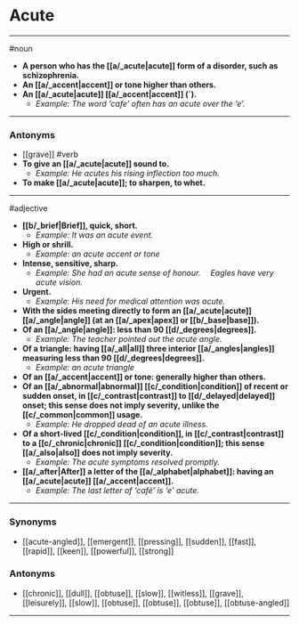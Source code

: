 # Acute
---
#noun
- **A person who has the [[a/_acute|acute]] form of a disorder, such as schizophrenia.**
- **An [[a/_accent|accent]] or tone higher than others.**
- **An [[a/_acute|acute]] [[a/_accent|accent]] (´).**
	- _Example: The word ‘cafe’ often has an acute over the ‘e’._
---
### Antonyms
- [[grave]]
#verb
- **To give an [[a/_acute|acute]] sound to.**
	- _Example: He acutes his rising inflection too much._
- **To make [[a/_acute|acute]]; to sharpen, to whet.**
---
#adjective
- **[[b/_brief|Brief]], quick, short.**
	- _Example: It was an acute event._
- **High or shrill.**
	- _Example: an acute accent or tone_
- **Intense, sensitive, sharp.**
	- _Example: She had an acute sense of honour.  Eagles have very acute vision._
- **Urgent.**
	- _Example: His need for medical attention was acute._
- **With the sides meeting directly to form an [[a/_acute|acute]] [[a/_angle|angle]] (at an [[a/_apex|apex]] or [[b/_base|base]]).**
- **Of an [[a/_angle|angle]]: less than 90 [[d/_degrees|degrees]].**
	- _Example: The teacher pointed out the acute angle._
- **Of a triangle: having [[a/_all|all]] three interior [[a/_angles|angles]] measuring less than 90 [[d/_degrees|degrees]].**
	- _Example: an acute triangle_
- **Of an [[a/_accent|accent]] or tone: generally higher than others.**
- **Of an [[a/_abnormal|abnormal]] [[c/_condition|condition]] of recent or sudden onset, in [[c/_contrast|contrast]] to [[d/_delayed|delayed]] onset; this sense does not imply severity, unlike the [[c/_common|common]] usage.**
	- _Example: He dropped dead of an acute illness._
- **Of a short-lived [[c/_condition|condition]], in [[c/_contrast|contrast]] to a [[c/_chronic|chronic]] [[c/_condition|condition]]; this sense [[a/_also|also]] does not imply severity.**
	- _Example: The acute symptoms resolved promptly._
- **[[a/_after|After]] a letter of the [[a/_alphabet|alphabet]]: having an [[a/_acute|acute]] [[a/_accent|accent]].**
	- _Example: The last letter of ‘café’ is ‘e’ acute._
---
### Synonyms
- [[acute-angled]], [[emergent]], [[pressing]], [[sudden]], [[fast]], [[rapid]], [[keen]], [[powerful]], [[strong]]
### Antonyms
- [[chronic]], [[dull]], [[obtuse]], [[slow]], [[witless]], [[grave]], [[leisurely]], [[slow]], [[obtuse]], [[obtuse]], [[obtuse]], [[obtuse-angled]]
---
